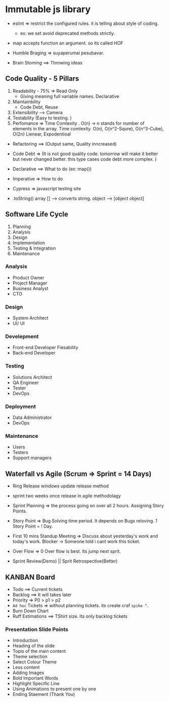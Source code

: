 # Immutable js library

- eslint => restrict the configured rules. it is telling about style of coding.

  - ex: we set avoid deprecated methods strictly.

- map accepts function an argument. so its called HOF

- Humble Braging => suyaperumai pesubavar.
- Brain Stoming ==> Throwing ideas

## Code Quality - 5 Pillars

1. Readability - 75% => Read Only
   - Giving meaning full variable names. Declarative
2. Maintainbility
   - Code Debt, Reuse
3. Extensibility --> Camera
4. Testability (Easy to testing. )
5. Perfomance => Time Comlexity
   . O(n) -> n stands for number of elements in the array. Time comlexity. O(n), O(n^2-Squre), O(n^3-Cube), O(2n) Lienear, Expodentioal

- Refactoring ==> (Output same, Quality inncreased)
- Code Debt => (It is not good quality code. tomorrow will make it better but never changed better. this type cases code debt more complex. )
- Declarative ==> What to do (ex: map())
- Imperative => How to do

- Cypress => javascript testing site

- .toString() array [] --> converts string. object --> [object object]

## Software Life Cycle

1. Planning
2. Analysis
3. Design
4. Implementation
5. Testing & Integration
6. Maintenance

### Analysis

- Product Owner
- Project Manager
- Business Analyst
- CTO

### Design

- System Architect
- UI/ UI

### Develepment

- Front-end Developer Fiesability
- Back-end Developer

### Testing

- Solutions Architect
- QA Engineer
- Tester
- DevOps

### Deployment

- Data Administrator
- DevOps

### Maintenance

- Users
- Testers
- Support managers

## Waterfall vs Agile (Scrum => Sprint = 14 Days)

- Ring Release windows update release method
- sprint two weeks once release in agile methodolagy

- Sprint Planning => the process going on over all 2 hours. Assigning Story Points.
- Story Point => Bug Solving time period. It depends on Bugs reloving. 1 Story Point = ! Day.
- First 10 mins Standup Meeting => Discuss about yesterday's work and today's work. Blocker -> Someone told i cant work this ticket.
- Over Flow => 0 Over flow is best. Its jump next sprit.
- Sprint Review(Demo) || Sprit Retrospective(Better)

## KANBAN Board

- Todo ==> Current tickets
- Backlog ==> It will takes later
- Priority => P0 > p1 > p2
- `Ad hoc` Tickets => without planning tickets. its create craf `spike ^`.
- Burn Down Chart
- Ruff Estimations ==> TShirt size. Its only backlog tickets

### Presentation Slide Points

- Introduction
- Heading of the slide
- Topis of the main content
- Theme selection
- Select Colour Theme
- Less content
- Adding Images
- Bold Important Words
- Highlight Specific Line
- Using Animations to present one by one
- Ending Staement (Thank You)

##
